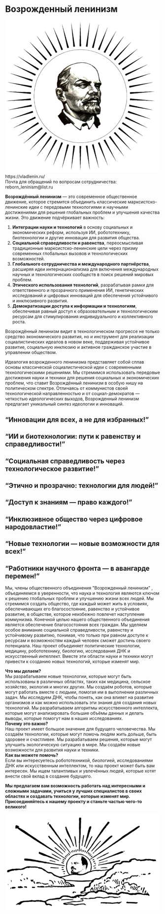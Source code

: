 <h1>Возрожденный ленинизм</h1>
<img src="rc_images/SunLen1.png"/>
<br>https://vladlenin.ru/<br>
Почта для обращений по вопросам сотрудничества:<br> reborn_leninism@list.ru<br>

**Возрождённый ленинизм** — это современное общественное движение, которое стремится объединить классические марксистско-ленинские идеи с передовыми технологиями и научными достижениями для решения глобальных проблем и улучшения качества жизни. Это движение подчёркивает важность:
1. **Интеграции науки и технологий** в основу социальных и экономических реформ, используя ИИ, робототехнику, биотехнологии и другие инновации для развития общества.
2. **Социальной справедливости и равенства**, переосмысливая традиционные марксистско-ленинские цели через призму современных глобальных вызовов и технологических возможностей.
3. **Глобального сотрудничества и международного партнёрства**, расширяя идеи интернационализма для включения международных научных и технологических сообществ в поиск решений мировых проблем.
4. **Этического использования технологий**, разрабатывая рамки для ответственного и прозрачного применения ИИ, генетических исследований и цифровых инноваций для обеспечения устойчивого и инклюзивного развития.
5. **Демократизации доступа к информации и технологиям**, обеспечивая равный доступ к образовательным и технологическим ресурсам для стимулирования индивидуального и коллективного роста.

Возрождённый ленинизм видит в технологическом прогрессе не только средство экономического развития, но и инструмент для реализации социалистических идеалов в новом веке, поддерживая устойчивое развитие, социальную инклюзию и активное гражданское участие в управлении обществом.

Идеалогия возрожденного  ленинизма представляет собой сплав  основы классической социалистической идеи с современными технологическими решениями. Мы стремимся использовать передовые достижения науки и техники для решения социальных и экономических проблем, что ставит Возрождённый ленинизм в особую нишу на политическом спектре. Отличаясь от коммунистов своей технологической направленностью и от социал-демократов — четкостью идеологических выходов, Возрожденный ленинизм предлагает уникальный синтез идеологии и инноваций.

<h2>“Инновации для всех, а не для избранных!”</h2>

<h2>“ИИ и биотехнологии: пути к равенству и справедливости!”</h2>

<h2>“Социальная справедливость через технологическое развитие!”</h2>

<h2>“Этично и прозрачно: технологии для людей!”</h2>

<h2>“Доступ к знаниям — право каждого!”</h2>

<h2>“Инклюзивное общество через цифровое народовластие!”</h2>

<h2>“Новые технологии — новые возможности для всех!”</h2>

<h2>“Работники научного фронта — в авангарде перемен!”</h2>

Мы, члены общественного объединения "Возрожденный ленинизм" , объединяемся в уверенности, что наука и технология являются ключом к решению глобальных проблем и улучшению жизни всех людей.  Мы стремимся создать общество, где каждый может жить в условиях, обеспечивающих его благосостояние, равенство и устойчивое развитие, в обществе, которое неизбежно повлечет наступление коммунизма. Конечной целью нашего общественного объединения является обеспечение благосостояния всех граждан. Мы уделяем особое внимание социальной справедливости, равенству и устойчивому развитию, понимая, что только при равном доступе к ресурсам и возможностям каждый человек сможет достичь своего потенциала.
Наш проект объединяет политические технологии, медицину, робототехнику, биологию, исследования ДНК и искусственный интеллект. Вместе эти области науки и техники могут привести к созданию новых технологий, которые изменят мир.<br>

**Что мы делаем?**<br>
Мы разрабатываем новые технологии, которые могут быть использованы в различных областях, таких как медицина, сельское хозяйство, экология и многих других. Мы создаём роботов, которые могут работать вместе с людьми, помогая им в выполнении различных задач. Мы исследуем ДНК, чтобы понять, как она влияет на развитие организмов и как можно использовать эти знания для создания новых технологий. Мы разрабатываем алгоритмы искусственного интеллекта, которые могут анализировать большие объёмы данных и делать выводы, которые помогут нам в наших исследованиях.
<br>**Почему это важно?**<br>
Наш проект имеет большое значение для будущего человечества. Мы создаём технологии, которые могут помочь людям жить дольше, быть здоровее и счастливее. Мы разрабатываем решения, которые могут улучшить экологическую ситуацию в мире. Мы создаём новые возможности для развития науки и техники.<br>
**Как вы можете помочь?**<br>
Если вы интересуетесь робототехникой, биологией, исследованиями ДНК или искусственным интеллектом, то наш проект может быть вам интересен. Мы ищем талантливых и увлечённых людей, которые хотят внести свой вклад в создание будущего.<br>

**Мы предлагаем вам возможность работать над интересными и сложными задачами, учиться у лучших специалистов в своих областях и создавать технологии, которые изменят мир.**<br>
**Присоединяйтесь к нашему проекту и станьте частью чего-то великого!**<br>

<img src="rc_images/SunLenArise.png"/>



